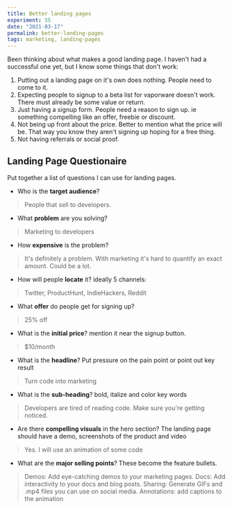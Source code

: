 ```yaml
---
title: Better landing pages
experiment: 55
date: "2021-03-17"
permalink: better-landing-pages
tags: marketing, landing-pages
---
```


Been thinking about what makes a good landing page. I haven't had a successful one yet, but I know some things that don't work:

1. Putting out a landing page on it's own does nothing. People need to come to it.
2. Expecting people to signup to a beta list for vaporware doesn't work. There must already be some value or return.
3. Just having a signup form. People need a reason to sign up. ie something compelling like an offer, freebie or discount.
4. Not being up front about the price. Better to mention what the price will be. That way you know they aren't signing up hoping for a free thing.
5. Not having referrals or social proof.

## Landing Page Questionaire

Put together a list of questions I can use for landing pages.

- Who is the **target audience**?
> People that sell to developers.

- What **problem** are you solving?
> Marketing to developers

- How **expensive** is the problem?

> It's definitely a problem. With marketing it's hard to quantify an exact amount. Could be a lot.

- How will people **locate** it? ideally 5 channels:

> Twitter, ProductHunt, IndieHackers, Reddit

- What **offer** do people get for signing up?

> 25% off

- What is the **initial price**? mention it near the signup button.

> $10/month

- What is the **headline**? Put pressure on the pain point or point out key result

> Turn code into marketing

- What is the **sub-heading**? bold, italize and color key words

> Developers are tired of reading code. Make sure you're getting noticed.

- Are there **compelling visuals** in the hero section? The landing page should have a demo, screenshots of the product and video

> Yes. I will use an animation of some code

- What are the **major selling points**? These become the feature bullets.

> Demos: Add eye-catching demos to your marketing pages.
> Docs: Add interactivity to your docs and blog posts.
> Sharing: Generate GIFs and .mp4 files you can use on social media.
> Annotations: add captions to the animation
